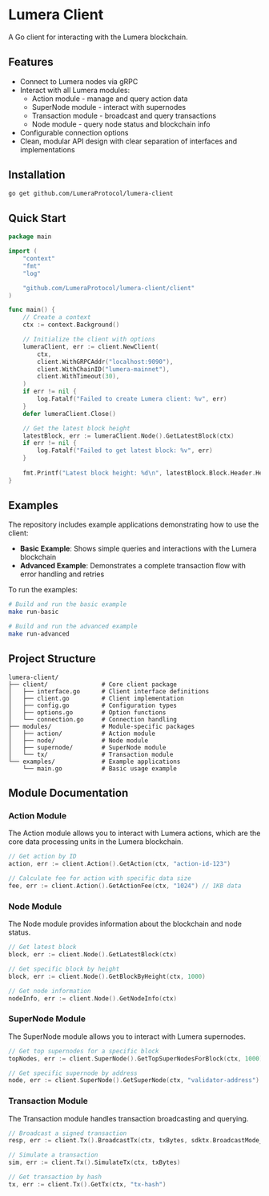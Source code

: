 # Lumera Client

A Go client for interacting with the Lumera blockchain.

## Features

- Connect to Lumera nodes via gRPC
- Interact with all Lumera modules:
  - Action module - manage and query action data
  - SuperNode module - interact with supernodes
  - Transaction module - broadcast and query transactions
  - Node module - query node status and blockchain info
- Configurable connection options
- Clean, modular API design with clear separation of interfaces and implementations

## Installation

```bash
go get github.com/LumeraProtocol/lumera-client
```

## Quick Start

```go
package main

import (
	"context"
	"fmt"
	"log"

	"github.com/LumeraProtocol/lumera-client/client"
)

func main() {
	// Create a context
	ctx := context.Background()

	// Initialize the client with options
	lumeraClient, err := client.NewClient(
		ctx,
		client.WithGRPCAddr("localhost:9090"),
		client.WithChainID("lumera-mainnet"),
		client.WithTimeout(30),
	)
	if err != nil {
		log.Fatalf("Failed to create Lumera client: %v", err)
	}
	defer lumeraClient.Close()

	// Get the latest block height
	latestBlock, err := lumeraClient.Node().GetLatestBlock(ctx)
	if err != nil {
		log.Fatalf("Failed to get latest block: %v", err)
	}
	
	fmt.Printf("Latest block height: %d\n", latestBlock.Block.Header.Height)
}
```

## Examples

The repository includes example applications demonstrating how to use the client:

- **Basic Example**: Shows simple queries and interactions with the Lumera blockchain
- **Advanced Example**: Demonstrates a complete transaction flow with error handling and retries

To run the examples:

```bash
# Build and run the basic example
make run-basic

# Build and run the advanced example
make run-advanced
```

## Project Structure

```
lumera-client/
├── client/               # Core client package
│   ├── interface.go      # Client interface definitions
│   ├── client.go         # Client implementation
│   ├── config.go         # Configuration types
│   ├── options.go        # Option functions
│   └── connection.go     # Connection handling
├── modules/              # Module-specific packages
│   ├── action/           # Action module
│   ├── node/             # Node module
│   ├── supernode/        # SuperNode module
│   └── tx/               # Transaction module
└── examples/             # Example applications
    └── main.go           # Basic usage example

```

## Module Documentation

### Action Module

The Action module allows you to interact with Lumera actions, which are the core data processing units in the Lumera blockchain.

```go
// Get action by ID
action, err := client.Action().GetAction(ctx, "action-id-123")

// Calculate fee for action with specific data size
fee, err := client.Action().GetActionFee(ctx, "1024") // 1KB data
```

### Node Module

The Node module provides information about the blockchain and node status.

```go
// Get latest block
block, err := client.Node().GetLatestBlock(ctx)

// Get specific block by height
block, err := client.Node().GetBlockByHeight(ctx, 1000)

// Get node information
nodeInfo, err := client.Node().GetNodeInfo(ctx)
```

### SuperNode Module

The SuperNode module allows you to interact with Lumera supernodes.

```go
// Get top supernodes for a specific block
topNodes, err := client.SuperNode().GetTopSuperNodesForBlock(ctx, 1000)

// Get specific supernode by address
node, err := client.SuperNode().GetSuperNode(ctx, "validator-address")
```

### Transaction Module

The Transaction module handles transaction broadcasting and querying.

```go
// Broadcast a signed transaction
resp, err := client.Tx().BroadcastTx(ctx, txBytes, sdktx.BroadcastMode_BROADCAST_MODE_SYNC)

// Simulate a transaction
sim, err := client.Tx().SimulateTx(ctx, txBytes)

// Get transaction by hash
tx, err := client.Tx().GetTx(ctx, "tx-hash")
```


